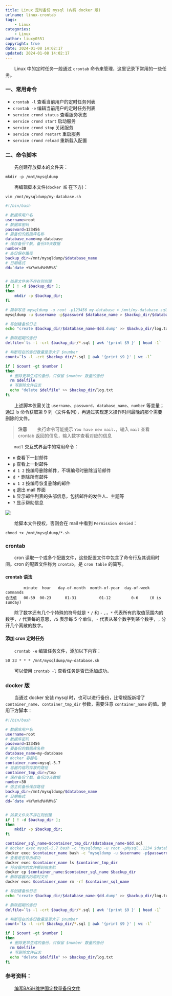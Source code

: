 ```yaml
---
title: Linux 定时备份 mysql (内有 docker 版)
urlname: linux-crontab
tags:
    - Linux
categories:
    - Linux
author: liuxy0551
copyright: true
date: 2024-01-08 14:02:17
updated: 2024-01-08 14:02:17
---
```


&emsp;&emsp;Linux 中的定时任务一般通过 `crontab` 命令来管理，这里记录下常用的一些任务。

<!--more-->

### 一、常用命令

- `crontab -l` 查看当前用户的定时任务列表
- `crontab -e` 编辑当前用户的定时任务列表
- `service crond status`  查看服务状态
- `service crond start`   启动服务
- `service crond stop`    关闭服务
- `service crond restart` 重启服务
- `service crond reload`  重新载入配置


### 二、命令脚本

&emsp;&emsp;先创建存放脚本的文件夹：

``` shell
mkdir -p /mnt/mysqldump
```

&emsp;&emsp;再编辑脚本文件(`docker 版` 在下方)：

``` shell
vim /mnt/mysqldump/my-database.sh
```

``` sh
#!/bin/bash

# 数据库用户名
username=root
# 数据库密码
password=123456
# 要备份的数据库名称
database_name=my-database
# 保存备份个数，备份30天数据
number=30
# 备份保存路径
backup_dir=/mnt/mysqldump/$database_name
# 日期格式
dd=`date +%Y%m%d%H%M%S`


# 如果文件夹不存在则创建
if [ ! -d $backup_dir ];
then
    mkdir -p $backup_dir;
fi

# 简单写法 mysqldump -u root -p123456 my-database > /mnt/my-database.sql
mysqldump -u $username -p$password $database_name > $backup_dir/$database_name-$dd.sql

# 写创建备份日志
echo "create $backup_dir/$database_name-$dd.dump" >> $backup_dir/log.txt

# 删除超期的备份
delfile=`ls -l -crt $backup_dir/*.sql | awk '{print $9 }' | head -1`

# 判断现在的备份数量是否大于 $number
count=`ls -l -crt $backup_dir/*.sql | awk '{print $9 }' | wc -l`

if [ $count -gt $number ]
then
  # 删除更早生成的备份，只保留 $number 数量的备份
  rm $delfile
  # 写删除文件日志
  echo "delete $delfile" >> $backup_dir/log.txt
fi
```

&emsp;&emsp;上述脚本仅需关注 `username`、`password`、`database_name`、`number` 等变量；通过 ls 命令获取第 9 列（文件名列），再通过实现定义操作时间最晚的那个需要删除的文件。

> **注意**
> 　　执行命令可能提示 `You have new mail.`，输入 `mail` 查看 crontab 返回的信息，输入数字查看对应的信息

&emsp;&emsp;`mail` 交互式界面中的常用命令：

- `n` 查看下一封邮件
- `p` 查看上一封邮件
- `d 1 2` 按编号删除邮件，不填编号时删除当前邮件
- `d *` 删除所有邮件
- `u 1 2` 按编号恢复删除的邮件
- `q` 退出 mail 界面
- `h` 显示邮件列表的头部信息，包括邮件的发件人、主题等
- `?` 显示帮助信息

![](https://images-hosting.liuxianyu.cn/posts/linux-crontab/1.png)

&emsp;&emsp;给脚本文件授权，否则会在 mail 中看到 `Permission denied`：

``` shell
chmod +x /mnt/mysqldump/*.sh
```


### crontab

&emsp;&emsp;cron 读取一个或多个配置文件，这些配置文件中包含了命令行及其调用时间。cron 的配置文件称为 `crontab`，是 `cron table` 的简写。

#### crontab 语法

```
        minute  hour   day-of-month  month-of-year  day-of-week commands
合法值   00-59  00-23      01-31          01-12         0-6     (0 is sunday)
```

&emsp;&emsp;除了数字还有几个个特殊的符号就是 `*` `/` 和 `-` `,`，`*` 代表所有的取值范围内的数字，`/` 代表每的意思，`/5` 表示每 5 个单位，`-` 代表从某个数字到某个数字，`,` 分开几个离散的数字。

#### 添加 cron 定时任务

&emsp;&emsp;`crontab -e` 编辑任务文件，添加以下内容：

```
50 23 * * * /mnt/mysqldump/my-database.sh
```

&emsp;&emsp;可以使用 `crontab -l` 查看任务是否已添加成功。


### docker 版

&emsp;&emsp;当通过 docker 安装 mysql 时，也可以进行备份，比常规版新增了 `container_name`、`container_tmp_dir` 参数，需要注意 `container_name` 的值。使用下方脚本：

``` sh
#!/bin/bash

# 数据库用户名
username=root
# 数据库密码
password=123456
# 要备份的数据库名称
database_name=my-database
# docker 容器名
container_name=mysql-5.7
# 容器内临时存放的路径
container_tmp_dir=/tmp
# 保存备份个数，备份30天数据
number=30
# 宿主机备份保存路径
backup_dir=/mnt/mysqldump/$database_name
# 日期格式
dd=`date +%Y%m%d%H%M%S`


# 如果文件夹不存在则创建
if [ ! -d $backup_dir ];
then
    mkdir -p $backup_dir;
fi

container_sql_name=$container_tmp_dir/$database_name-$dd.sql
# docker exec mysql-5.7 bash -c "mysqldump -u root -pMysql..1234 $database_name > /tmp/my-database.sql"
docker exec $container_name bash -c "mysqldump -u $username -p$password $database_name > $container_sql_name"
# 查看是否导出成功
docker exec $container_name ls $container_tmp_dir
# 将容器内的文件挪到宿主机
docker cp $container_name:$container_sql_name $backup_dir
# 删除容器内的临时文件
docker exec $container_name rm -rf $container_sql_name

# 写创建备份日志
echo "create $backup_dir/$database_name-$dd.dump" >> $backup_dir/log.txt

# 删除超期的备份
delfile=`ls -l -crt $backup_dir/*.sql | awk '{print $9 }' | head -1`

# 判断现在的备份数量是否大于 $number
count=`ls -l -crt $backup_dir/*.sql | awk '{print $9 }' | wc -l`

if [ $count -gt $number ]
then
  # 删除更早生成的备份，只保留 $number 数量的备份
  rm $delfile
  # 写删除文件日志
  echo "delete $delfile" >> $backup_dir/log.txt
fi
```


### 参考资料：

&emsp;&emsp;<a href="https://segmentfault.com/a/1190000040642688#item-4" target="_black">编写BASH维护固定数量备份文件</a>

